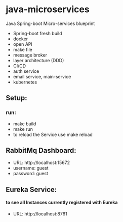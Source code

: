 # java-microservices
Java Spring-boot Micro-services blueprint


* Spring-boot fresh build
* docker
* open API
* make file
* message broker
* layer architecture (DDD)
* CI/CD
* auth service
* email service, main-service
* kubernetes 

## Setup: 
### run:
* make build
* make run
* to reload the Service use make reload


## RabbitMq Dashboard:
* URL: http://localhost:15672
* username: guest
* password: guest

## Eureka Service:
#### to see all Instances currently registered with Eureka
* URL: http://localhost:8761

